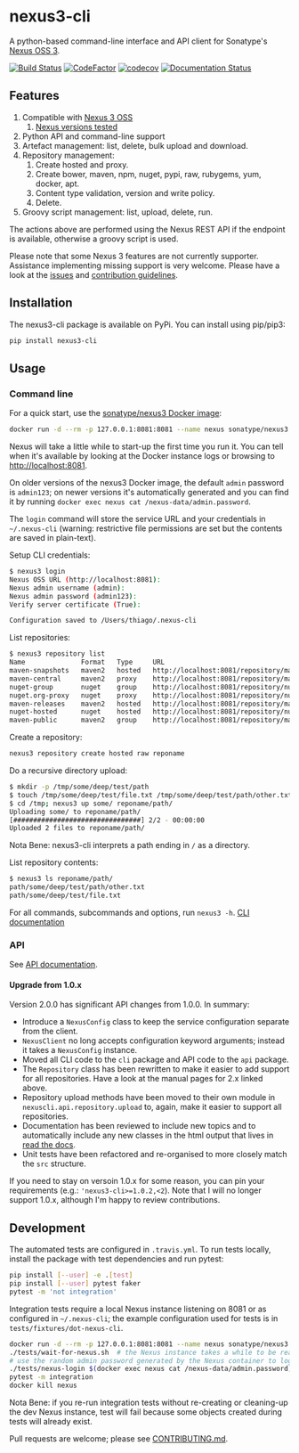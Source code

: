 # nexus3-cli

A python-based command-line interface and API client for Sonatype's [Nexus
OSS 3](https://www.sonatype.com/download-oss-sonatype).

[![Build Status](https://travis-ci.org/thiagofigueiro/nexus3-cli.svg?branch=master)](https://travis-ci.org/thiagofigueiro/nexus3-cli)
[![CodeFactor](https://www.codefactor.io/repository/github/thiagofigueiro/nexus3-cli/badge)](https://www.codefactor.io/repository/github/thiagofigueiro/nexus3-cli)
[![codecov](https://codecov.io/gh/thiagofigueiro/nexus3-cli/branch/master/graph/badge.svg)](https://codecov.io/gh/thiagofigueiro/nexus3-cli)
[![Documentation Status](https://readthedocs.org/projects/nexus3-cli/badge/?version=latest)](https://nexus3-cli.readthedocs.io/en/latest/?badge=latest)


## Features

1. Compatible with [Nexus 3 OSS](https://www.sonatype.com/download-oss-sonatype)
   1. [Nexus versions tested](https://github.com/thiagofigueiro/nexus3-cli/blob/master/.travis.yml#L3)
1. Python API and command-line support
1. Artefact management: list, delete, bulk upload and download.
1. Repository management:
   1. Create hosted and proxy.
   1. Create bower, maven, npm, nuget, pypi, raw, rubygems, yum, docker, apt.
   1. Content type validation, version and write policy.
   1. Delete.
1. Groovy script management: list, upload, delete, run.

The actions above are performed using the Nexus REST API if the endpoint is
available, otherwise a groovy script is used.

Please note that some Nexus 3 features are not currently supporter. Assistance
implementing missing support is very welcome. Please have a look at the
[issues](https://github.com/thiagofigueiro/nexus3-cli/issues?q=is%3Aissue+is%3Aopen+label%3Aenhancement)
and [contribution guidelines](https://github.com/thiagofigueiro/nexus3-cli/blob/develop/CONTRIBUTING.md).

## Installation

The nexus3-cli package is available on PyPi. You can install using pip/pip3:

```bash
pip install nexus3-cli
```

## Usage

### Command line

For a quick start, use the [sonatype/nexus3 Docker image](https://hub.docker.com/r/sonatype/nexus3/):

```bash
docker run -d --rm -p 127.0.0.1:8081:8081 --name nexus sonatype/nexus3
```

Nexus will take a little while to start-up the first time you run it. You can
tell when it's available by looking at the Docker instance logs or browsing to
[http://localhost:8081](http://localhost:8081).

On older versions of the nexus3 Docker image, the default `admin` password is
`admin123`; on newer versions it's automatically generated and you can find it
by running `docker exec nexus cat /nexus-data/admin.password`.

The `login` command will store the service URL and your credentials in
`~/.nexus-cli` (warning: restrictive file permissions are set but the contents
are saved in plain-text).

Setup CLI credentials:

```bash
$ nexus3 login
Nexus OSS URL (http://localhost:8081):
Nexus admin username (admin):
Nexus admin password (admin123):
Verify server certificate (True):

Configuration saved to /Users/thiago/.nexus-cli
```

List repositories:

```bash
$ nexus3 repository list
Name              Format   Type     URL
maven-snapshots   maven2   hosted   http://localhost:8081/repository/maven-snapshots
maven-central     maven2   proxy    http://localhost:8081/repository/maven-central
nuget-group       nuget    group    http://localhost:8081/repository/nuget-group
nuget.org-proxy   nuget    proxy    http://localhost:8081/repository/nuget.org-proxy
maven-releases    maven2   hosted   http://localhost:8081/repository/maven-releases
nuget-hosted      nuget    hosted   http://localhost:8081/repository/nuget-hosted
maven-public      maven2   group    http://localhost:8081/repository/maven-public
```

Create a repository:

```bash
nexus3 repository create hosted raw reponame
```

Do a recursive directory upload:

```bash
$ mkdir -p /tmp/some/deep/test/path
$ touch /tmp/some/deep/test/file.txt /tmp/some/deep/test/path/other.txt
$ cd /tmp; nexus3 up some/ reponame/path/
Uploading some/ to reponame/path/
[################################] 2/2 - 00:00:00
Uploaded 2 files to reponame/path/
```

Nota Bene: nexus3-cli interprets a path ending in `/` as a directory.

List repository contents:

```bash
$ nexus3 ls reponame/path/
path/some/deep/test/path/other.txt
path/some/deep/test/file.txt
```

For all commands, subcommands and options, run `nexus3 -h`.
[CLI documentation](https://nexus3-cli.readthedocs.io/en/latest/cli.html)

### API

See [API documentation](https://nexus3-cli.readthedocs.io/en/latest/api.html).

#### Upgrade from 1.0.x

Version 2.0.0 has significant API changes from 1.0.0. In summary:

* Introduce a `NexusConfig` class to keep the service configuration separate
  from the client.
* `NexusClient` no long accepts configuration keyword arguments; instead it
  takes a `NexusConfig` instance.
* Moved all CLI code to the `cli` package and API code to the `api` package.
* The `Repository` class has been rewritten to make it easier to add support
  for all repositories. Have a look at the manual pages for 2.x linked above.
* Repository upload methods have been moved to their own module in
  `nexuscli.api.repository.upload` to, again, make it easier to support all
  repositories.
* Documentation has been reviewed to include new topics and to automatically
  include any new classes in the html output that lives in
  [read the docs](https://readthedocs.org/projects/nexus3-cli/).
* Unit tests have been refactored and re-organised to more closely match the
  `src` structure.

If you need to stay on versoin 1.0.x for some reason, you can pin your
requirements (e.g.: `'nexus3-cli>=1.0.2,<2`). Note that I will no longer
support 1.0.x, although I'm happy to review contributions.


## Development

The automated tests are configured in `.travis.yml`. To run tests locally,
install the package with test dependencies and run pytest:

```bash
pip install [--user] -e .[test]
pip install [--user] pytest faker
pytest -m 'not integration'
```

Integration tests require a local Nexus instance listening on 8081 or as
configured in `~/.nexus-cli`; the example configuration used for tests is in
`tests/fixtures/dot-nexus-cli`.

```bash
docker run -d --rm -p 127.0.0.1:8081:8081 --name nexus sonatype/nexus3
./tests/wait-for-nexus.sh  # the Nexus instance takes a while to be ready
# use the random admin password generated by the Nexus container to login
./tests/nexus-login $(docker exec nexus cat /nexus-data/admin.password)
pytest -m integration
docker kill nexus
```

Nota Bene: if you re-run integration tests without re-creating or cleaning-up the
dev Nexus instance, test will fail because some objects created during tests will
already exist.

Pull requests are welcome; please see [CONTRIBUTING.md](CONTRIBUTING.md).
